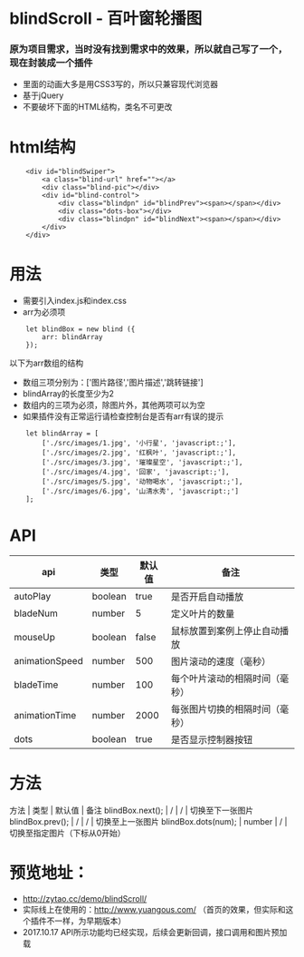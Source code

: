 # blindScroll - 百叶窗轮播图

### 原为项目需求，当时没有找到需求中的效果，所以就自己写了一个，现在封装成一个插件
- 里面的动画大多是用CSS3写的，所以只兼容现代浏览器
- 基于jQuery
- 不要破坏下面的HTML结构，类名不可更改



# html结构
```
    <div id="blindSwiper">
        <a class="blind-url" href=""></a>
        <div class="blind-pic"></div>
        <div id="blind-control">
            <div class="blindpn" id="blindPrev"><span></span></div>
            <div class="dots-box"></div>
            <div class="blindpn" id="blindNext"><span></span></div>
        </div>
    </div>
```



# 用法
- 需要引入index.js和index.css
- arr为必须项
```
    let blindBox = new blind ({
        arr: blindArray
    });
```
以下为arr数组的结构
- 数组三项分别为：['图片路径','图片描述','跳转链接']
- blindArray的长度至少为2
- 数组内的三项为必须，除图片外，其他两项可以为空
- 如果插件没有正常运行请检查控制台是否有arr有误的提示
```
    let blindArray = [
        ['./src/images/1.jpg', '小行星', 'javascript:;'],
        ['./src/images/2.jpg', '红枫叶', 'javascript:;'],
        ['./src/images/3.jpg', '璀璨星空', 'javascript:;'],
        ['./src/images/4.jpg', '回家', 'javascript:;'],
        ['./src/images/5.jpg', '动物喝水', 'javascript:;'],
        ['./src/images/6.jpg', '山清水秀', 'javascript:;']
    ];
```



# API
api  | 类型 | 默认值 | 备注
---- | --- | --- | --- 
autoPlay | boolean | true | 是否开启自动播放
bladeNum |  number | 5 | 定义叶片的数量
mouseUp |  boolean | false | 鼠标放置到案例上停止自动播放
animationSpeed |  number | 500 | 图片滚动的速度（毫秒）
bladeTime |  number | 100 | 每个叶片滚动的相隔时间（毫秒）
animationTime |  number | 2000 | 每张图片切换的相隔时间（毫秒）
dots |  boolean | true | 是否显示控制器按钮

# 方法
方法 | 类型 | 默认值 | 备注
blindBox.next(); | / | / | 切换至下一张图片
blindBox.prev(); | / | / | 切换至上一张图片
blindBox.dots(num); | number | / | 切换至指定图片（下标从0开始）


# 预览地址：
- http://zytao.cc/demo/blindScroll/
- 实际线上在使用的：http://www.yuangous.com/ （首页的效果，但实际和这个插件不一样，为早期版本）
- 2017.10.17 API所示功能均已经实现，后续会更新回调，接口调用和图片预加载